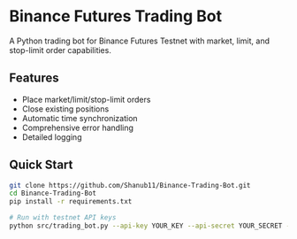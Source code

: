 # Binance Futures Trading Bot

A Python trading bot for Binance Futures Testnet with market, limit, and stop-limit order capabilities.

## Features
- Place market/limit/stop-limit orders
- Close existing positions
- Automatic time synchronization
- Comprehensive error handling
- Detailed logging

## Quick Start
```bash
git clone https://github.com/Shanub11/Binance-Trading-Bot.git
cd Binance-Trading-Bot
pip install -r requirements.txt

# Run with testnet API keys
python src/trading_bot.py --api-key YOUR_KEY --api-secret YOUR_SECRET --symbol BTCUSDT --side BUY --quantity 0.001 --market
